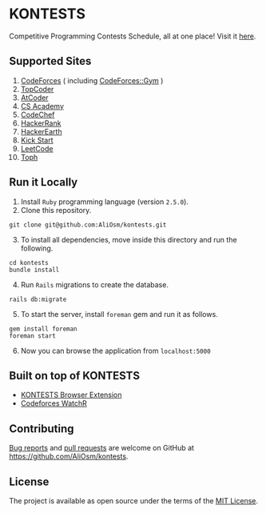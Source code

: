 # KONTESTS
Competitive Programming Contests Schedule, all at one place! Visit it [here](https://kontests.net).

## Supported Sites

1.  [CodeForces](https://codeforces.com) ( including [CodeForces::Gym](https://codeforces.com/gyms) )
2.  [TopCoder](https://topcoder.com)
3.  [AtCoder](https://atcoder.jp)
4.  [CS Academy](https://csacademy.com)
5.  [CodeChef](https://codechef.com)
6.  [HackerRank](https://hackerrank.com)
7.  [HackerEarth](https://www.hackerearth.com)
8.  [Kick Start](https://codingcompetitions.withgoogle.com/kickstart)
9.  [LeetCode](https://leetcode.com)
10.  [Toph](https://toph.co)

## Run it Locally

1. Install `Ruby` programming language (version `2.5.0`).
2. Clone this repository.
```
git clone git@github.com:AliOsm/kontests.git
```
3. To install all dependencies, move inside this directory and run the following.
```
cd kontests
bundle install
```
4. Run `Rails` migrations to create the database.
```
rails db:migrate
```
5. To start the server, install `foreman` gem and run it as follows.
```
gem install foreman
foreman start
```
6. Now you can browse the application from `localhost:5000`

## Built on top of KONTESTS
- [KONTESTS Browser Extension](https://github.com/AliOsm/kontests-browser-extension)
- [Codeforces WatchR](https://github.com/xorum-io/codeforces_watcher)

## Contributing
[Bug reports](https://github.com/AliOsm/kontests/issues) and [pull requests](https://github.com/AliOsm/kontests/pulls) are welcome on GitHub at https://github.com/AliOsm/kontests.

## License
The project is available as open source under the terms of the [MIT License](https://opensource.org/licenses/MIT).
